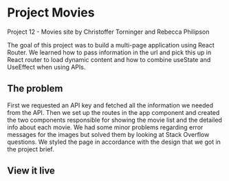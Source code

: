 # Project Movies

Project 12 - Movies site by Christoffer Torninger and Rebecca Philipson

The goal of this project was to build a multi-page application using React Router. We learned how to pass information in the url and pick this up in React router to load dynamic content and how to combine useState and UseEffect when using APIs.

## The problem

First we requested an API key and fetched all the information we needed from the API. Then we set up the routes in the app component and created the two components responsible for showing the movie list and the detailed info about each movie. We had some minor problems regarding error messages for the images but solved them by looking at Stack Overflow questions. We styled the page in accordance with the design that we got in the project brief.

## View it live
